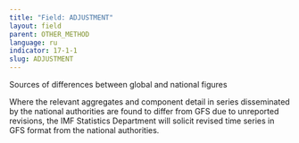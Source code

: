 ```yaml
---
title: "Field: ADJUSTMENT"
layout: field
parent: OTHER_METHOD
language: ru
indicator: 17-1-1
slug: ADJUSTMENT
---
```

Sources of differences between global and national figures

Where the relevant aggregates and component detail in series disseminated by the national authorities are found to differ from GFS due to unreported revisions, the IMF Statistics Department will solicit revised time series in GFS format from the national authorities.
